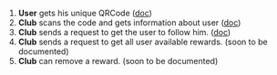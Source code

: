 1. **User** gets his unique QRCode ([doc](https://github.com/zazzlife/api-docs/blob/master/endpoints/qrcode.md))
2. **Club** scans the code and gets information about user ([doc](https://github.com/zazzlife/api-docs/blob/master/objects/qrmodel.md))
3. **Club** sends a request to get the user to follow him. ([doc](https://github.com/zazzlife/api-docs/blob/master/endpoints/followers-qrcode.md))
4. **Club** sends a request to get all user available rewards. (soon to be documented)
4. **Club** can remove a reward. (soon to be documented)
